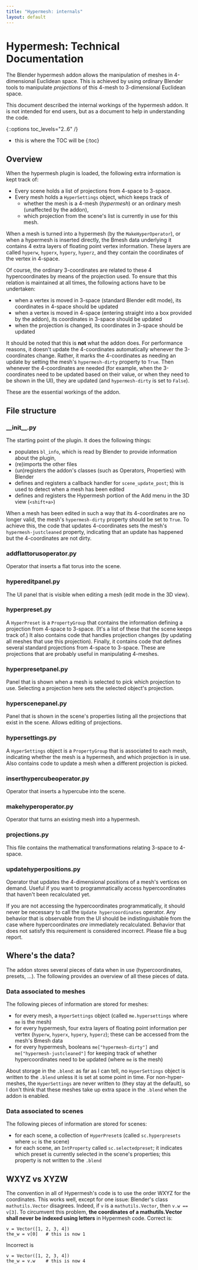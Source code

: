 ```yaml
---
title: "Hypermesh: internals"
layout: default
---
```


# Hypermesh: Technical Documentation

The Blender hypermesh addon allows the manipulation of meshes in 4-dimensional Euclidean space.
This is achieved by using ordinary Blender tools to manipulate _projections_ of this 4-mesh
to 3-dimensional Euclidean space.

This document described the internal workings of the hypermesh addon.
It is not intended for end users, but as a document to help in understanding the code.

{::options toc_levels="2..6" /}
* this is where the TOC will be
{:toc}

## Overview

When the hypermesh plugin is loaded, the following extra information is kept track of:

 - Every scene holds a list of projections from 4-space to 3-space.
 - Every mesh holds a `HyperSettings` object, which keeps track of
     * whether the mesh is a 4-mesh (_hypermesh_) or an ordinary mesh (unaffected by the addon),
     * which projection from the scene's list is currently in use for this mesh.

When a mesh is turned into a hypermesh (by the `MakeHyperOperator`),
or when a hypermesh is inserted directly,
the Bmesh data underlying it contains 4 extra layers of floating point vertex information.
These layers are called `hyperw`, `hyperx`, `hypery`, `hyperz`, and they contain the
coordinates of the vertex in 4-space.

Of course, the ordinary 3-coordinates are related to these 4 hypercoordinates by means
of the projection used.
To ensure that this relation is maintained at all times, the following actions have to be undertaken:

 - when a vertex is moved in 3-space (standard Blender edit mode),
   its coordinates in 4-space should be updated
 - when a vertex is moved in 4-space (entering straight into a box provided by the addon),
   its coordinates in 3-space should be updated
 - when the projection is changed,
   its coordinates in 3-space should be updated

It should be noted that this is **not** what the addon does.
For performance reasons, it doesn't update the 4-coordinates automatically
whenever the 3-coordinates change. Rather, it marks the 4-coordinates as needing
an update by setting the mesh's `hypermesh-dirty` property to `True`.
Then whenever the 4-coordinates are needed (for example, when the 3-coordinates need to be
updated based on their value, or when they need to be shown in the UI),
they are updated (and `hypermesh-dirty` is set to `False`).

These are the essential workings of the addon.


## File structure

### \_\_init\_\_.py

The starting point of the plugin.
It does the following things:

 - populates `bl_info`, which is read by Blender to provide information about the plugin,
 - (re)imports the other files
 - (un)registers the addon's classes (such as Operators, Properties) with Blender
 - defines and registers a callback handler for `scene_update_post`; this is used to detect when a
   mesh has been edited
 - defines and registers the Hypermesh portion of the Add menu in the 3D view (`<shift+a>`)

When a mesh has been edited in such a way that its 4-coordinates are no longer valid,
the mesh's `hypermesh-dirty` property should be set to `True`.
To achieve this, the code that updates 4-coordinates sets the mesh's `hypermesh-justcleaned` property,
indicating that an update has happened but the 4-coordinates are not dirty.


### addflattorusoperator.py

Operator that inserts a flat torus into the scene.


### hypereditpanel.py

The UI panel that is visible when editing a mesh (edit mode in the 3D view).


### hyperpreset.py

A `HyperPreset` is a `PropertyGroup` that contains the information defining a projection from 4-space
to 3-space.
(It's a list of these that the scene keeps track of.)
It also contains code that handles projection changes (by updating all meshes that use this projection).
Finally, it contains code that defines several standard projections from 4-space to 3-space.
These are projections that are probably useful in manipulating 4-meshes.


### hyperpresetpanel.py

Panel that is shown when a mesh is selected to pick which projection to use.
Selecting a projection here sets the selected object's projection.


### hyperscenepanel.py

Panel that is shown in the scene's properties listing all the projections
that exist in the scene.
Allows editing of projections.


### hypersettings.py

A `HyperSettings` object is a `PropertyGroup` that is associated to each mesh,
indicating whether the mesh is a hypermesh, and which projection is in use.
Also contains code to update a mesh when a different projection is picked.


### inserthypercubeoperator.py

Operator that inserts a hypercube into the scene.


### makehyperoperator.py

Operator that turns an existing mesh into a hypermesh.


### projections.py

This file contains the mathematical transformations relating 3-space to 4-space.


### updatehyperpositions.py

Operator that updates the 4-dimensional positions of a mesh's vertices on demand.
Useful if you want to programmatically access hypercoordinates that haven't been
recalculated yet.

If you are not accessing the hypercoordinates programmatically, it should never be necessary
to call the `Update hypercoordinates` operator.
Any behavior that is observable from the UI should be indistinguishable from the case where hypercoordinates
_are_ immediately recalculated.
Behavior that does not satisfy this requirement is considered incorrect. Please file a bug report.


## Where's the data?

The addon stores several pieces of data when in use (hypercoordinates, presets, ...).
The following provides an overview of all these pieces of data.


### Data associated to meshes

The following pieces of information are stored for meshes:

 - for every mesh, a `HyperSettings` object (called `me.hypersettings` where `me` is the mesh)
 - for every hypermesh, four extra layers of floating point information per vertex (`hyperw`, `hyperx`,
   `hypery`, `hyperz`); these can be accessed from the mesh's Bmesh data
 - for every hypermesh, booleans `me["hypermesh-dirty"]` and `me["hypermesh-justcleaned"]`
   for keeping track of whether hypercoordinates need to be updated (where `me` is the mesh)

About storage in the `.blend`:
as far as I can tell, no `HyperSettings` object is written to the `.blend` unless
it is set at some point in time. For non-hyper-meshes, the `HyperSettings` are never written
to (they stay at the default), so I don't think that these meshes take up extra space in the
`.blend` when the addon is enabled.


### Data associated to scenes

The following pieces of information are stored for scenes:

 - for each scene, a collection of `HyperPreset`s (called `sc.hyperpresets` where `sc` is the scene)
 - for each scene, an `IntProperty` called `sc.selectedpreset`; it indicates which preset is currently
   selected in the scene's properties; this property is not written to the `.blend`


## WXYZ vs XYZW

The convention in all of Hypermesh's code is to use the order WXYZ for the coordinates.
This works well, except for one issue: Blender's class `mathutils.Vector` disagrees.
Indeed, if `v` is a `mathutils.Vector`, then `v.w == v[3]`.
To circumvent this problem,
**the coordinates of a mathutils.Vector shall never be indexed using letters**
in Hypermesh code.
Correct is:

    v = Vector([1, 2, 3, 4])
    the_w = v[0]   # this is now 1

Incorrect is

    v = Vector([1, 2, 3, 4])
    the_w = v.w    # this is now 4



